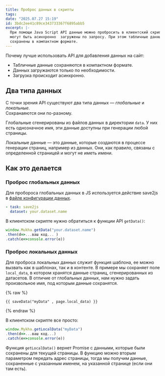 ```yaml
---
title: Проброс данных в скрипты
tags: 
date: "2025.07.27 15:19"
id: 3bdc2ee41c89ce343733367f6895abb5
excerpt: |-
  При помощи Java Script API данные можно пробросить в клиентский скрипт. Они будут сохранены, а после 
  могут быть асинхронно  загружены по запросу. При этом табличные данные будут
  сохранены в компактном формате. 
---
```




Почему лучше использовать API для добавления данных на сайт:

- Табличные данные сохраняются в компактном формате.
- Данных загружаются только по необходимости.
- Загрузка происходит асинхронно.

## Два типа данных

С точки зрения API существуют два типа данных — _глобальные_ и _локальные._  
Сохранаяются они по-разному.

Глобальные сгенерированы из файлов данных в 
директории `data`. У них есть однозначное имя, эти данные
доступны при генерации любой страницы. 

Локальные данные — это данные, которые создаются в процессе генерации страниц,
например из данных. Они, как правило,
связаны с определенной страницей и могут не иметь имени.

## Как это делается

### Проброс глобальных данных

Для пробороса глобальных данных в JS используется действие save2js в [файле конфигурации данных]( /+doc:data_config_ru).

```yaml
- task: save2js
  dataset: your.dataset.name
```

В клиентском скрипте нужно обратиться к функции API `getData()`:

```javascript
window.Mukha.getData("your.dataset.name")
.then(d=>...ваш код... )
.catch(e=>console.error(e))
```
### Проброс локальных данных

Для проброса локальных данных служит функция шаблона, ее можно вызвать как в шаблонах, так и в контенте.
В примере мы сохраняет поле `local_data`, в котором хранятся данные страниц, сгенерированных из датасетов. 
В отличие от глобальных данных, нам нужно задать произвольное имя, под которым данные сохранятся.

{% raw %}
```jinja
{{ saveData("myData" , page.local_data) }}
```
{% endraw %}

В клиентском скрипте все просто:

```javascript
window.Mykha.getLocalData("myData")
.then(d=>...ваш код...)
.catch(e=>console.error(e))
```
Функция `getLocalData()` вернет Promise с данными, которые были сохранены для текущей страницы. В функцию можно 
вторым параметром передать адрес страницы, тогда мы получим данные, сохраненные с указанным именем,
на указанной странице (если они там есть).


